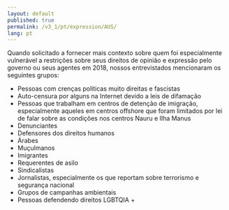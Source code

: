 ```yaml
---
layout: default
published: true
permalink: /v3_1/pt/expression/AUS/
lang: pt
---
```


Quando solicitado a fornecer mais contexto sobre quem foi especialmente vulnerável a restrições sobre seus direitos de opinião e expressão pelo governo ou seus agentes em 2018, nossos entrevistados mencionaram os seguintes grupos:
- Pessoas com crenças políticas muito direitas e fascistas
- Auto-censura por alguns na Internet devido a leis de difamação
- Pessoas que trabalham em centros de detenção de imigração, especialmente aqueles em centros offshore que foram limitados por lei de falar sobre as condições nos centros Nauru e Ilha Manus
- Denunciantes
- Defensores dos direitos humanos
- Árabes
- Muçulmanos
- Imigrantes
- Requerentes de asilo
- Sindicalistas
- Jornalistas, especialmente os que reportam sobre terrorismo e segurança nacional
- Grupos de campanhas ambientais
- Pessoas defendendo direitos LGBTQIA +

